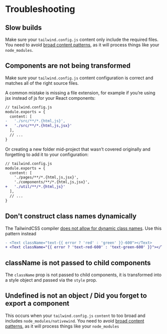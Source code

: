 # Troubleshooting

## Slow builds

Make sure your `tailwind.config.js` content only include the required files. You need to avoid [broad content patterns](https://tailwindcss.com/docs/content-configuration#pattern-recommendations), as it will process things like your `node_modules`.

## Components are not being transformed

Make sure your `tailwind.config.js` content configuration is correct and matches all of the right source files.

A common mistake is missing a file extension, for example if you’re using jsx instead of js for your React components:

```diff
// tailwind.config.js
module.exports = {
  content: [
-   './src/**/*.{html,js}',
+   './src/**/*.{html,js,jsx}'
  ],
  // ...
}
```

Or creating a new folder mid-project that wasn’t covered originally and forgetting to add it to your configuration:

```diff
// tailwind.config.js
module.exports = {
  content: [
    './pages/**/*.{html,js,jsx}',
    './components/**/*.{html,js,jsx}',
+   './util/**/*.{html,js}'
  ],
  // ...
}
```

## Don't construct class names dynamically

The TailwindCSS compiler [does not allow for dynamic class names](https://tailwindcss.com/docs/content-configuration#dynamic-class-names). Use this pattern instead

```diff
- <Text className="text-{{ error ? 'red' : 'green' }}-600"></Text>
+ <Text className="{{ error ? 'text-red-600' : 'text-green-600' }}"></Text>
```

## className is not passed to child components

The `className` prop is not passed to child components, it is transformed into a style object and passed via the `style` prop.

## Undefined is not an object / Did you forget to export a component

This occurs when your `tailwind.config.js` `content` to too broad and includes `node_modules/nativewind`. You need to avoid [broad content patterns](https://tailwindcss.com/docs/content-configuration#pattern-recommendations), as it will process things like your `node_modules`
